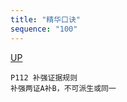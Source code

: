 ```yaml
---
title: "精华口诀"
sequence: "100"
---
```


[UP](/law/criminal-procedure-law-index.html)

```text
P112 补强证据规则
补强两证A补B，不可派生或同一
```
